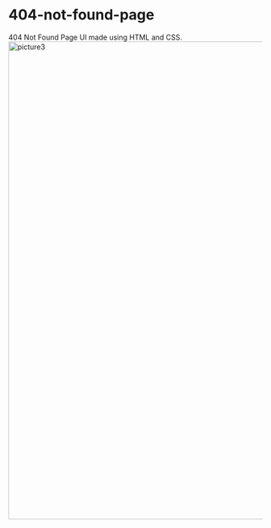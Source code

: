 # 404-not-found-page
 404 Not Found Page UI made using HTML and CSS.
<img width="947" alt="picture3" src="https://user-images.githubusercontent.com/102553705/194713307-b80dd802-61b7-4a06-b909-fc7390dae2a5.png">
